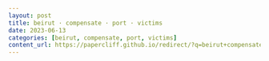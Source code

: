```yaml
---
layout: post
title: beirut · compensate · port · victims
date: 2023-06-13
categories: [beirut, compensate, port, victims]
content_url: https://papercliff.github.io/redirect/?q=beirut+compensate+port+victims&tbs=cdr:1,cd_min:6/12/2023,cd_max:6/14/2023
---
```


